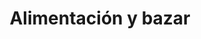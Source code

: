 ---
title: "Alimentación y bazar"
url: /majadahonda/alimentacion-y-bazar-calle-doctor-calero/
shop: Supermarkt
---